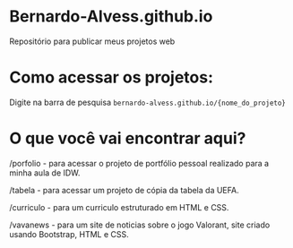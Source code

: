 # Bernardo-Alvess.github.io

Repositório para publicar meus projetos web

# Como acessar os projetos:

Digite na barra de pesquisa `bernardo-alvess.github.io/{nome_do_projeto}`

# O que você vai encontrar aqui?

/porfolio - para acessar o projeto de portfólio pessoal realizado para a minha aula de IDW.

/tabela - para acessar um projeto de cópia da tabela da UEFA.

/curriculo - para um curriculo estruturado em HTML e CSS.

/vavanews - para um site de noticias sobre o jogo Valorant, site criado usando Bootstrap, HTML e CSS.
